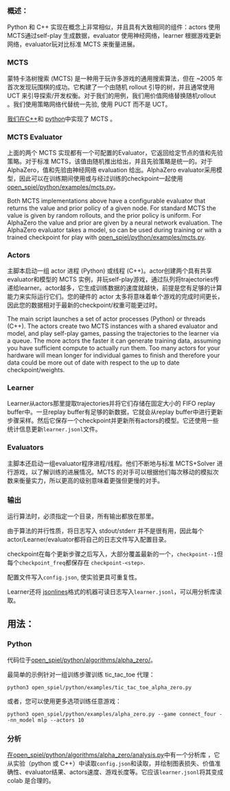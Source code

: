 ### 概述：

Python 和 C++ 实现在概念上非常相似，并且具有大致相同的组件：actors 使用MCTS通过self-play 生成数据，evaluator 使用神经网络，learner 根据游戏更新网络，evaluator玩对比标准 MCTS 来衡量进展。

### MCTS

蒙特卡洛树搜索 (MCTS) 是一种用于玩许多游戏的通用搜索算法，但在 ~2005 年首次发现玩围棋的成功。它构建了一个由随机 rollout 引导的树，并且通常使用 UCT 来引导探索/开发权衡。对于我们的用例，我们用价值网络替换随机rollout 。我们使用策略网络代替统一先验, 使用 PUCT 而不是 UCT。

[我们在C++](https://github.com/deepmind/open_spiel/blob/master/open_spiel/algorithms/mcts.h)和 [python](https://github.com/deepmind/open_spiel/blob/master/open_spiel/python/algorithms/mcts.py)中实现了 MCTS 。

### MCTS Evaluator

上面的两个 MCTS 实现都有一个可配置的Evaluator，它返回给定节点的值和先验策略。对于标准 MCTS，该值由随机推出给出，并且先验策略是统一的。对于 AlphaZero，值和先验由神经网络 evaluation 给出。AlphaZero evaluator采用模型，因此可以在训练期间使用或与经过训练的checkpoint一起使用 [open_spiel/python/examples/mcts.py](https://github.com/deepmind/open_spiel/blob/master/open_spiel/python/examples/mcts.py)。

Both MCTS implementations above have a configurable evaluator that returns the value and prior policy of a given node. For standard MCTS the value is given by random rollouts, and the prior policy is uniform. For AlphaZero the value and prior are given by a neural network evaluation. The AlphaZero evaluator takes a model, so can be used during training or with a trained checkpoint for play with [open_spiel/python/examples/mcts.py](https://github.com/deepmind/open_spiel/blob/master/open_spiel/python/examples/mcts.py).

### Actors

主脚本启动一组 actor 进程 (Python) 或线程 (C++)。actor创建两个具有共享evaluator和模型的 MCTS 实例，并玩self-play游戏，通过队列将trajectories传递给learner。actor越多，它生成训练数据的速度就越快，前提是您有足够的计算能力来实际运行它们。您的硬件的 actor 太多将意味着单个游戏的完成时间更长，因此您的数据相对于最新的checkpoint/权重可能更过时。

The main script launches a set of actor processes (Python) or threads (C++). The actors create two MCTS instances with a shared evaluator and model, and play self-play games, passing the trajectories to the learner via a queue. The more actors the faster it can generate training data, assuming you have sufficient compute to actually run them. Too many actors for your hardware will mean longer for individual games to finish and therefore your data could be more out of date with respect to the up to date checkpoint/weights.

### Learner

Learner从actors那里提取trajectories并将它们存储在固定大小的 FIFO replay buffer中。一旦replay buffer有足够的新数据，它就会从replay buffer中进行更新步骤采样。然后它保存一个checkpoint并更新所有actors的模型。它还使用一些统计信息更新`learner.jsonl`文件。

### Evaluators

主脚本还启动一组evaluator程序进程/线程。他们不断地与标准 MCTS+Solver 进行游戏，以了解训练的进展情况。MCTS 的对手可以根据他们每次移动的模拟次数来衡量实力，所以更高的级别意味着更强但更慢的对手。

### 输出

运行算法时，必须指定一个目录，所有输出都放在那里。

由于算法的并行性质，将日志写入 stdout/stderr 并不是很有用，因此每个actor/Learner/evaluator都将自己的日志文件写入配置目录。

checkpoint在每个更新步骤之后写入，大部分覆盖最新的一个，`checkpoint--1`但每个`checkpoint_freq`都保存在 `checkpoint-<step>`.

配置文件写入`config.json`, 使实验更具可重复性。

Learner还将 [jsonlines](http://jsonlines.org/)格式的机器可读日志写入`learner.jsonl`，可以用分析库读取。

## 用法：

### Python

代码位于[open_spiel/python/algorithms/alpha_zero/](https://github.com/deepmind/open_spiel/blob/master/open_spiel/python/algorithms/alpha_zero/)。

最简单的示例针对一组训练步骤训练 tic_tac_toe 代理：

```shell
python3 open_spiel/python/examples/tic_tac_toe_alpha_zero.py
```

或者，您可以使用更多选项训练任意游戏：

```shell
python3 open_spiel/python/examples/alpha_zero.py --game connect_four --nn_model mlp --actors 10
```

### 分析

[在open_spiel/python/algorithms/alpha_zero/analysis.py](https://github.com/deepmind/open_spiel/blob/master/open_spiel/python/algorithms/alpha_zero/analysis.py)中有一个分析库 ，它从实验（python 或 C++）中读取`config.json`和读取，并绘制图表损失、价值准确性、evaluator结果、actors速度、游戏长度等。它应该`learner.jsonl`将其变成 colab 是合理的。